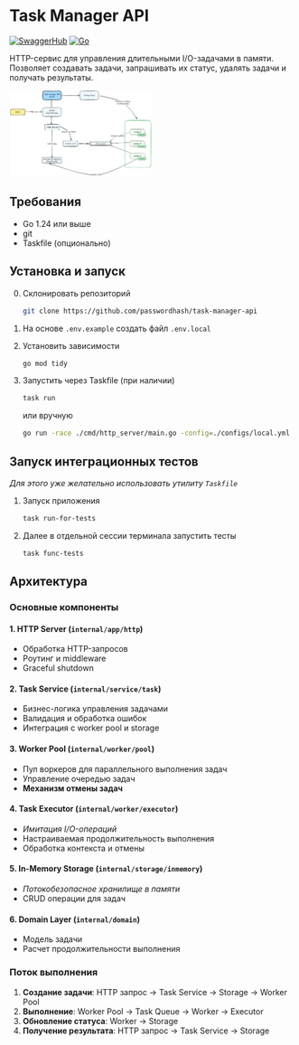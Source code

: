 # Task Manager API

[![SwaggerHub](https://img.shields.io/badge/SwaggerHub-API-blue?logo=swagger)](https://app.swaggerhub.com/apis-docs/YAROSLAV215/task-manager-api/1.0.0)
[![Go](https://img.shields.io/badge/Go-1.24-blue?logo=go)](https://go.dev/)

HTTP-сервис для управления длительными I/O-задачами в памяти.
Позволяет создавать задачи, запрашивать их статус, удалять задачи и получать результаты.

<img src="assets/architecture.png" style="width:50%;" />

## Требования

- Go 1.24 или выше
- git
- Taskfile (опционально)

## Установка и запуск

0. Склонировать репозиторий

    ```bash
    git clone https://github.com/passwordhash/task-manager-api
    ```

1. На основе `.env.example` создать файл `.env.local`

2. Установить зависимости

    ```bash
    go mod tidy
    ```

3. Запустить через Taskfile (при наличии)

    ```bash
    task run
    ```

    или вручную

    ```bash
    go run -race ./cmd/http_server/main.go -config=./configs/local.yml -io-duration=10s
    ```

## Запуск интеграционных тестов

_Для этого уже желательно использовать утилиту `Taskfile`_

1. Запуск приложения

    ```bash
    task run-for-tests
    ```

2. Далее в отдельной сессии терминала запустить тесты

    ```bash
    task func-tests
    ```

## Архитектура

### Основные компоненты

#### 1. HTTP Server (`internal/app/http`)

- Обработка HTTP-запросов
- Роутинг и middleware
- Graceful shutdown

#### 2. Task Service (`internal/service/task`)

- Бизнес-логика управления задачами
- Валидация и обработка ошибок
- Интеграция с worker pool и storage

#### 3. Worker Pool (`internal/worker/pool`)

- Пул воркеров для параллельного выполнения задач
- Управление очередью задач
- **Механизм отмены задач**

#### 4. Task Executor (`internal/worker/executor`)

- _Имитация I/O-операций_
- Настраиваемая продолжительность выполнения
- Обработка контекста и отмены

#### 5. In-Memory Storage (`internal/storage/inmemory`)

- _Потокобезопасное хранилище в памяти_
- CRUD операции для задач

#### 6. Domain Layer (`internal/domain`)

- Модель задачи
- Расчет продолжительности выполнения

### Поток выполнения

1. **Создание задачи**: HTTP запрос → Task Service → Storage → Worker Pool
2. **Выполнение**: Worker Pool → Task Queue → Worker → Executor
3. **Обновление статуса**: Worker → Storage
4. **Получение результата**: HTTP запрос → Task Service → Storage

